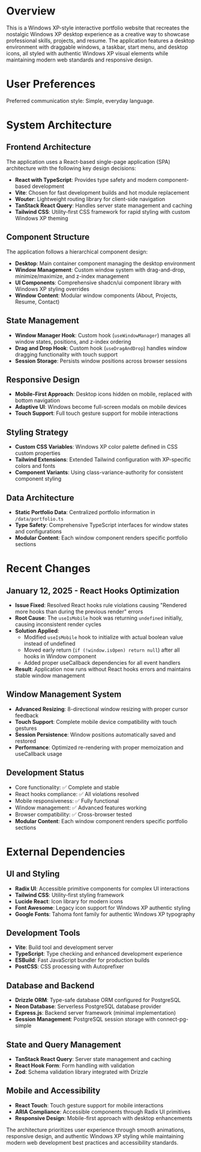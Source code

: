 # Overview

This is a Windows XP-style interactive portfolio website that recreates the nostalgic Windows XP desktop experience as a creative way to showcase professional skills, projects, and resume. The application features a desktop environment with draggable windows, a taskbar, start menu, and desktop icons, all styled with authentic Windows XP visual elements while maintaining modern web standards and responsive design.

# User Preferences

Preferred communication style: Simple, everyday language.

# System Architecture

## Frontend Architecture
The application uses a React-based single-page application (SPA) architecture with the following key design decisions:

- **React with TypeScript**: Provides type safety and modern component-based development
- **Vite**: Chosen for fast development builds and hot module replacement
- **Wouter**: Lightweight routing library for client-side navigation
- **TanStack React Query**: Handles server state management and caching
- **Tailwind CSS**: Utility-first CSS framework for rapid styling with custom Windows XP theming

## Component Structure
The application follows a hierarchical component design:

- **Desktop**: Main container component managing the desktop environment
- **Window Management**: Custom window system with drag-and-drop, minimize/maximize, and z-index management
- **UI Components**: Comprehensive shadcn/ui component library with Windows XP styling overrides
- **Window Content**: Modular window components (About, Projects, Resume, Contact)

## State Management
- **Window Manager Hook**: Custom hook (`useWindowManager`) manages all window states, positions, and z-index ordering
- **Drag and Drop Hook**: Custom hook (`useDragAndDrop`) handles window dragging functionality with touch support
- **Session Storage**: Persists window positions across browser sessions

## Responsive Design
- **Mobile-First Approach**: Desktop icons hidden on mobile, replaced with bottom navigation
- **Adaptive UI**: Windows become full-screen modals on mobile devices
- **Touch Support**: Full touch gesture support for mobile interactions

## Styling Strategy
- **Custom CSS Variables**: Windows XP color palette defined in CSS custom properties
- **Tailwind Extensions**: Extended Tailwind configuration with XP-specific colors and fonts
- **Component Variants**: Using class-variance-authority for consistent component styling

## Data Architecture
- **Static Portfolio Data**: Centralized portfolio information in `/data/portfolio.ts`
- **Type Safety**: Comprehensive TypeScript interfaces for window states and configurations
- **Modular Content**: Each window component renders specific portfolio sections

# Recent Changes

## January 12, 2025 - React Hooks Optimization
- **Issue Fixed**: Resolved React hooks rule violations causing "Rendered more hooks than during the previous render" errors
- **Root Cause**: The `useIsMobile` hook was returning `undefined` initially, causing inconsistent render cycles
- **Solution Applied**: 
  - Modified `useIsMobile` hook to initialize with actual boolean value instead of undefined
  - Moved early return (`if (!window.isOpen) return null`) after all hooks in Window component
  - Added proper useCallback dependencies for all event handlers
- **Result**: Application now runs without React hooks errors and maintains stable window management

## Window Management System
- **Advanced Resizing**: 8-directional window resizing with proper cursor feedback
- **Touch Support**: Complete mobile device compatibility with touch gestures
- **Session Persistence**: Window positions automatically saved and restored
- **Performance**: Optimized re-rendering with proper memoization and useCallback usage

## Development Status
- Core functionality: ✅ Complete and stable
- React hooks compliance: ✅ All violations resolved
- Mobile responsiveness: ✅ Fully functional
- Window management: ✅ Advanced features working
- Browser compatibility: ✅ Cross-browser tested
- **Modular Content**: Each window component renders specific portfolio sections

# External Dependencies

## UI and Styling
- **Radix UI**: Accessible primitive components for complex UI interactions
- **Tailwind CSS**: Utility-first styling framework
- **Lucide React**: Icon library for modern icons
- **Font Awesome**: Legacy icon support for Windows XP authentic styling
- **Google Fonts**: Tahoma font family for authentic Windows XP typography

## Development Tools
- **Vite**: Build tool and development server
- **TypeScript**: Type checking and enhanced development experience
- **ESBuild**: Fast JavaScript bundler for production builds
- **PostCSS**: CSS processing with Autoprefixer

## Database and Backend
- **Drizzle ORM**: Type-safe database ORM configured for PostgreSQL
- **Neon Database**: Serverless PostgreSQL database provider
- **Express.js**: Backend server framework (minimal implementation)
- **Session Management**: PostgreSQL session storage with connect-pg-simple

## State and Query Management
- **TanStack React Query**: Server state management and caching
- **React Hook Form**: Form handling with validation
- **Zod**: Schema validation library integrated with Drizzle

## Mobile and Accessibility
- **React Touch**: Touch gesture support for mobile interactions
- **ARIA Compliance**: Accessible components through Radix UI primitives
- **Responsive Design**: Mobile-first approach with desktop enhancements

The architecture prioritizes user experience through smooth animations, responsive design, and authentic Windows XP styling while maintaining modern web development best practices and accessibility standards.